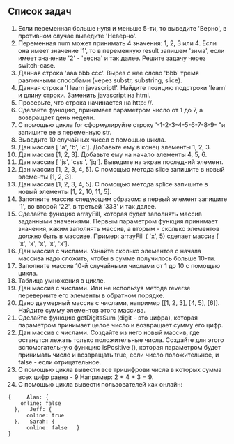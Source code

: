 ## Список задач
1.	Если переменная больше нуля и меньше 5-ти, то выведите 'Верно', в противном случае выведите 'Неверно'. 
2.  Переменная num может принимать 4 значения: 1, 2, 3 или 4. Если она имеет значение '1', то в переменную result запишем 'зима', если имеет значение '2' - 'весна' и так далее. Решите задачу через switch-case. 
3.  Данная строка 'aaa bbb ccc'. Вырез с нее слово 'bbb' тремя различными способами (через substr, substring, slice). 
4.	Данная строка 'I learn javascript!'. Найдите позицию подстроки 'learn' и длину строки. Заменить javascript на html.
5.	Проверьте, что строка начинается на http: //.
6.	Сделайте функцию, принимает параметром число от 1 до 7, а возвращает день недели. 
7.	С помощью цикла for сформулируйте строку '-1-2-3-4-5-6-7-8-9- "и запишите ее в переменную str.
8.	Выведите 10 случайных чисел с помощью цикла. 
9.	Дан массив [ 'a', 'b', 'c']. Добавьте ему в конец элементы 1, 2, 3. 
10.	Дан массив [1, 2, 3]. Добавьте ему на начало элементы 4, 5, 6. 
11.	Дан массив [ 'js', 'css ', 'jq']. Выведите на экран последний элемент. 
12. Дан массив [1, 2, 3, 4, 5]. С помощью метода slice запишите в новый элементы [1, 2, 3]. 
13.	Дан массив [1, 2, 3, 4, 5]. С помощью метода splice запишите в новый элементы [1, 2, 10, 11, 5]. 
14.	Заполните массив следующим образом: в первый элемент запишите '1', во второй '22', в третьей '333' и так далее. 
15.	Сделайте функцию arrayFill, которая будет заполнять массив заданными значениями. Первым параметром функция принимает значения, каким заполнять массив, а вторым - сколько элементов должно быть в массиве. Пример: arrayFill ( 'x', 5) сделает массив [ 'x', 'x', 'x', 'x', 'x']. 
16.	Дан массив с числами. Узнайте сколько элементов с начала массива надо сложить, чтобы в сумме получилось больше 10-ти. 
17.	Заполните массив 10-й случайными числами от 1 до 10 с помощью цикла.
18.	Таблица умножения в цикле.
19.	Дан массив с числами. Или не используя метода reverse переверните его элементы в обратном порядке. 
20.	Дано двумерный массив с числами, например [[1, 2, 3], [4, 5], \[6\]]. Найдите сумму элементов этого массива. 
21.	Сделайте функцию getDigitsSum (digit - это цифра), которая параметром принимает целое число и возвращает сумму его цифр. 
22.	Дан массив с числами. Создайте из него новый массив, где останутся лежать только положительные числа. Создайте для этого вспомогательную функцию isPositive (), которая параметром будет принимать число и возвращать true, если число положительное, и false - если отрицательное. 
23.	С помощью цикла вывести все трицифрови числа в которых сумма всех цифр равна - 9 Например: 2 + 4 + 3 = 9.
24.	С помощью цикла вывести пользователей как онлайн: 
```
{     Alan: {     
    online: false 
  },   Jeff: {     
      online: true 
  },   Sarah: {     
      online: false   } 
} 
```